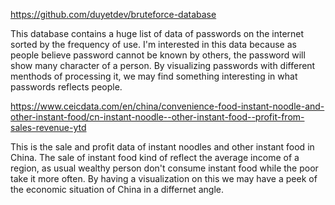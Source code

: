 https://github.com/duyetdev/bruteforce-database

This database contains a huge list of data of passwords on the internet sorted by the frequency of use. I'm interested in this data because as people believe password cannot be known by others, the password will show many character of a person. By visualizing passwords with different menthods of processing it, we may find something interesting in what passwords reflects people.

https://www.ceicdata.com/en/china/convenience-food-instant-noodle-and-other-instant-food/cn-instant-noodle--other-instant-food--profit-from-sales-revenue-ytd

This is the sale and profit data of instant noodles and other instant food in China. The sale of instant food kind of reflect the average income of a region, as usual wealthy person don't consume instant food while the poor take it more often. By having a visualization on this we may have a peek of the economic situation of China in a differnet angle.



